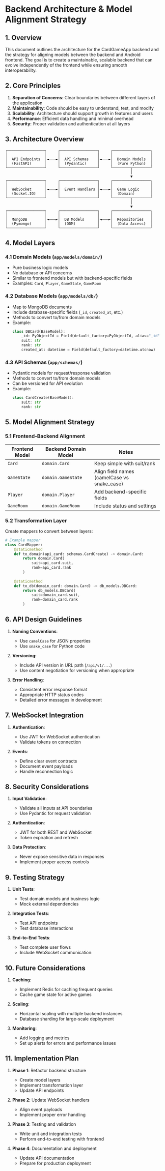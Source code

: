# Backend Architecture & Model Alignment Strategy

## 1. Overview

This document outlines the architecture for the CardGameApp backend and the strategy for aligning models between the backend and Android frontend. The goal is to create a maintainable, scalable backend that can evolve independently of the frontend while ensuring smooth interoperability.

## 2. Core Principles

1. **Separation of Concerns**: Clear boundaries between different layers of the application
2. **Maintainability**: Code should be easy to understand, test, and modify
3. **Scalability**: Architecture should support growth in features and users
4. **Performance**: Efficient data handling and minimal overhead
5. **Security**: Proper validation and authentication at all layers

## 3. Architecture Overview

```
┌─────────────────┐     ┌─────────────────┐     ┌─────────────────┐
│                 │     │                 │     │                 │
│  API Endpoints  │◄───►│  API Schemas    │◄───►│  Domain Models  │
│  (FastAPI)      │     │  (Pydantic)     │     │  (Pure Python)  │
└─────────────────┘     └─────────────────┘     └────────┬────────┘
                                                         │
                                                         ▼
┌─────────────────┐     ┌─────────────────┐     ┌─────────────────┐
│                 │     │                 │     │                 │
│  WebSocket      │◄───►│  Event Handlers │◄───►│  Game Logic     │
│  (Socket.IO)    │     │                 │     │  (Domain)       │
└─────────────────┘     └─────────────────┘     └────────┬────────┘
                                                         │
                                                         ▼
┌─────────────────┐     ┌─────────────────┐     ┌─────────────────┐
│                 │     │                 │     │                 │
│  MongoDB        │◄───►│  DB Models      │◄───►│  Repositories   │
│  (Pymongo)      │     │  (ODM)          │     │  (Data Access)  │
└─────────────────┘     └─────────────────┘     └─────────────────┘
```

## 4. Model Layers

### 4.1 Domain Models (`app/models/domain/`)

- Pure business logic models
- No database or API concerns
- Similar to frontend models but with backend-specific fields
- Examples: `Card`, `Player`, `GameState`, `GameRoom`

### 4.2 Database Models (`app/models/db/`)

- Map to MongoDB documents
- Include database-specific fields (`_id`, `created_at`, etc.)
- Methods to convert to/from domain models
- Example:
  ```python
  class DBCard(BaseModel):
      _id: PyObjectId = Field(default_factory=PyObjectId, alias="_id")
      suit: str
      rank: str
      created_at: datetime = Field(default_factory=datetime.utcnow)
  ```

### 4.3 API Schemas (`app/schemas/`)

- Pydantic models for request/response validation
- Methods to convert to/from domain models
- Can be versioned for API evolution
- Example:
  ```python
  class CardCreate(BaseModel):
      suit: str
      rank: str
  ```

## 5. Model Alignment Strategy

### 5.1 Frontend-Backend Alignment

| Frontend Model | Backend Domain Model | Notes |
|----------------|----------------------|-------|
| `Card` | `domain.Card` | Keep simple with suit/rank |
| `GameState` | `domain.GameState` | Align field names (camelCase vs snake_case) |
| `Player` | `domain.Player` | Add backend-specific fields |
| `GameRoom` | `domain.GameRoom` | Include status and settings |

### 5.2 Transformation Layer

Create mappers to convert between layers:

```python
# Example mapper
class CardMapper:
    @staticmethod
    def to_domain(api_card: schemas.CardCreate) -> domain.Card:
        return domain.Card(
            suit=api_card.suit,
            rank=api_card.rank
        )
    
    @staticmethod
    def to_db(domain_card: domain.Card) -> db_models.DBCard:
        return db_models.DBCard(
            suit=domain_card.suit,
            rank=domain_card.rank
        )
```

## 6. API Design Guidelines

1. **Naming Conventions**:
   - Use `camelCase` for JSON properties
   - Use `snake_case` for Python code

2. **Versioning**:
   - Include API version in URL path (`/api/v1/...`)
   - Use content negotiation for versioning when appropriate

3. **Error Handling**:
   - Consistent error response format
   - Appropriate HTTP status codes
   - Detailed error messages in development

## 7. WebSocket Integration

1. **Authentication**:
   - Use JWT for WebSocket authentication
   - Validate tokens on connection

2. **Events**:
   - Define clear event contracts
   - Document event payloads
   - Handle reconnection logic

## 8. Security Considerations

1. **Input Validation**:
   - Validate all inputs at API boundaries
   - Use Pydantic for request validation

2. **Authentication**:
   - JWT for both REST and WebSocket
   - Token expiration and refresh

3. **Data Protection**:
   - Never expose sensitive data in responses
   - Implement proper access controls

## 9. Testing Strategy

1. **Unit Tests**:
   - Test domain models and business logic
   - Mock external dependencies

2. **Integration Tests**:
   - Test API endpoints
   - Test database interactions

3. **End-to-End Tests**:
   - Test complete user flows
   - Include WebSocket communication

## 10. Future Considerations

1. **Caching**:
   - Implement Redis for caching frequent queries
   - Cache game state for active games

2. **Scaling**:
   - Horizontal scaling with multiple backend instances
   - Database sharding for large-scale deployment

3. **Monitoring**:
   - Add logging and metrics
   - Set up alerts for errors and performance issues

## 11. Implementation Plan

1. **Phase 1**: Refactor backend structure
   - Create model layers
   - Implement transformation layer
   - Update API endpoints

2. **Phase 2**: Update WebSocket handlers
   - Align event payloads
   - Implement proper error handling

3. **Phase 3**: Testing and validation
   - Write unit and integration tests
   - Perform end-to-end testing with frontend

4. **Phase 4**: Documentation and deployment
   - Update API documentation
   - Prepare for production deployment

